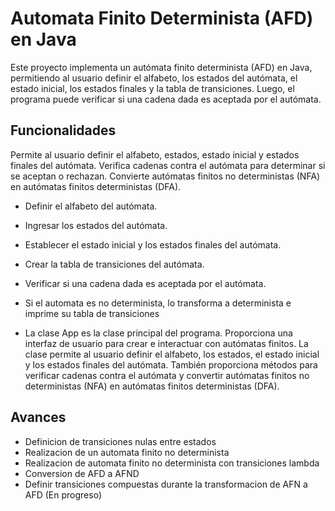 # Automata Finito Determinista (AFD) en Java
Este proyecto implementa un autómata finito determinista (AFD) en Java, permitiendo al usuario definir el alfabeto, los estados del autómata, el estado inicial, los estados finales y la tabla de transiciones. Luego, el programa puede verificar si una cadena dada es aceptada por el autómata.

## Funcionalidades
Permite al usuario definir el alfabeto, estados, estado inicial y estados finales del autómata.
Verifica cadenas contra el autómata para determinar si se aceptan o rechazan.
Convierte autómatas finitos no deterministas (NFA) en autómatas finitos deterministas (DFA).

- Definir el alfabeto del autómata.
- Ingresar los estados del autómata.
- Establecer el estado inicial y los estados finales del autómata.
- Crear la tabla de transiciones del autómata.
- Verificar si una cadena dada es aceptada por el autómata.
- Si el automata es no determinista, lo transforma a determinista e imprime su tabla de transiciones

- La clase App es la clase principal del programa. Proporciona una interfaz de usuario para crear e interactuar con autómatas finitos. La clase permite al usuario definir el alfabeto, los estados, el estado inicial y los estados finales del autómata. También proporciona métodos para verificar cadenas contra el autómata y convertir autómatas finitos no deterministas (NFA) en autómatas finitos deterministas (DFA).

## Avances
- Definicion de transiciones nulas entre estados
- Realizacion de un automata finito no determinista
- Realizacion de automata finito no determinista con transiciones lambda
- Conversion de AFD a AFND
- Definir transiciones compuestas durante la transformacion de AFN a AFD (En progreso)

